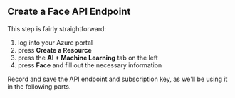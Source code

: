 ## Create a Face API Endpoint

This step is fairly straightforward: 

1. log into your Azure portal
2. press **Create a Resource**
3. press the **AI + Machine Learning** tab on the left
4. press **Face** and fill out the necessary information

Record and save the API endpoint and subscription key, as we'll be using it in the following parts.
